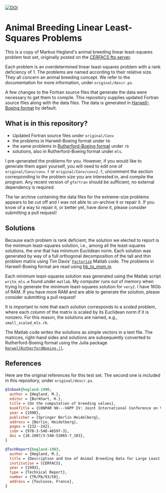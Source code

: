 [![DOI](https://zenodo.org/badge/75796109.svg)](https://zenodo.org/badge/latestdoi/75796109)

# Animal Breeding Linear Least-Squares Problems

This is a copy of Markus Hegland's animal breeding linear least-squares
problem test set, originally posted on the [CERFACS ftp server](ftp://ftp.cerfacs.fr/pub/animal).

Each problem is an overdetermined linear least-squares problem with a rank
deficiency of 1.
The problems are named according to their relative size.
They all concern an animal breeding concept.
We refer to the documentation for more information, under `original/descr.ps`.

A few changes to the Fortran source files that generate the data were necessary
to get them to compile.
This repository supplies updated Fortran source files along with the data files.
The data is generated in [Harwell-Boeing format](http://math.nist.gov/MatrixMarket/collections/hb.html) by default.

## What is in this repository?

* Updated Fortran source files under `original/Conv`
* the problems in Harwell-Boeing format under `hb`
* the same problems in [Rutherford-Boeing format](https://www.cise.ufl.edu/research/sparse/matrices/DOC/rb.pdf) under `rb`
* solutions, also in Rutherford-Boeing format under `mls`.

I pre-generated the problems for you.
However, if you would like to generate them again yourself, you will need to
edit one of `original/Conv/conv.f` or `original/Conv/conv2.f`, uncomment the
section corresponding to the problem size you are interested in, and compile
the program.
Any recent version of `gfortran` should be sufficient, no external dependency
is required.

The tar archive containing the data files for the extreme-size problems appears
to be cut off and I was not able to un-archive it or repair it.
If you know of a way to repair it, or better yet, have done it, please consider
submitting a pull request!

## Solutions

Because each problem is rank deficient, the solution we elected to report
is the minimum least-squares solution, i.e., among all the least-squares
solutions, the one that has minimum Euclidean norm.
Each solution was generated by way of a full orthogonal decomposition of the
tall and thin problem matrix using Tim Davis' [`Factorize`](https://www.mathworks.com/matlabcentral/fileexchange/24119-don-t-let-that-inv-go-past-your-eyes--to-solve-that-system--factorize-) Matlab code.
The problems in Harwell-Boeing format are read using [hb_to_msm.m](https://people.sc.fsu.edu/~jburkardt/m_src/hb_to_msm/hb_to_msm.html).

Each minimum least-squares solution was generated using the Matlab script
`write_mls.m` found under `matlab`.
My computer runs out of memory when trying to generate the minimum least-squares
solution for `very2`.
I have 16Gb of RAM.
If you have more RAM and are able to generate the solution, please consider
submitting a pull request!

It is important to note that each solution corresponds to a *scaled* problem,
where each column of the matrix is scaled by its Euclidean norm if it is
nonzero.
For this reason, the solutions are named, e.g., `small_scaled_mls.rb`.

The Matlab code writes the solutions as simple vectors in a text file.
The matrices, right-hand sides and solutions are subsequently converted to Rutherford-Boeing format using the Julia package [`HarwellRutherfordBoeing.jl`](https://github.com/JuliaSparse/HarwellRutherfordBoeing.jl).

## References

Here are the original references for this test set.
The second one is included in this repository, under `original/descr.ps`.

```bibtex
@Inbook{hegland-1990,
  author = {Hegland, M.},
  editor = {Burkhart, H.},
  title = {On the computation of breeding values},
  bookTitle = {CONPAR 90---VAPP IV: Joint International Conference on Vector and Parallel Processing Zurich, Switzerland, September 10--13, 1990 Proceedings},
  year = {1990},
  publisher = {Springer Berlin Heidelberg},
  address = {Berlin, Heidelberg},
  pages = {232--242},
  isbn = {978-3-540-46597-3},
  doi = {10.1007/3-540-53065-7_103},
}

@TechReport{hegland-1993,
  author = {Hegland, M.},
  title = {Description and Use of Animal Breeding Data for Large Least Squares Problems},
  institution = {CERFACS},
  year = {1993},
  type = {Technical Report},
  number = {TR/PA/93/50},
  address = {Toulouse, France},
}
```
